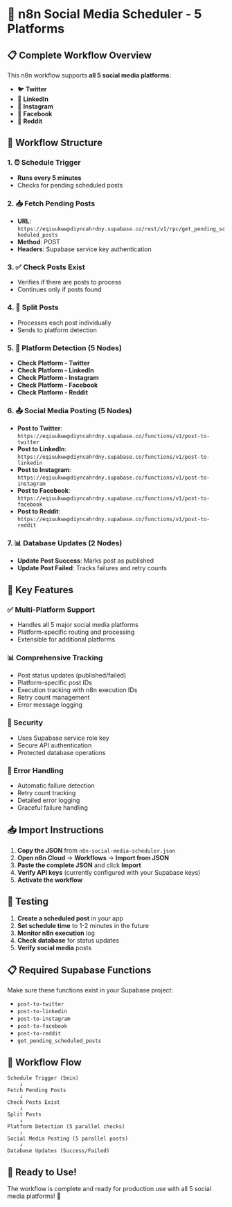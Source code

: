 # 🚀 n8n Social Media Scheduler - 5 Platforms

## 📋 **Complete Workflow Overview**

This n8n workflow supports **all 5 social media platforms**:
- 🐦 **Twitter**
- 💼 **LinkedIn** 
- 📸 **Instagram**
- 👥 **Facebook**
- 🔴 **Reddit**

## 🔧 **Workflow Structure**

### **1. ⏰ Schedule Trigger**
- **Runs every 5 minutes**
- Checks for pending scheduled posts

### **2. 📥 Fetch Pending Posts**
- **URL**: `https://eqiuukwwpdiyncahrdny.supabase.co/rest/v1/rpc/get_pending_scheduled_posts`
- **Method**: POST
- **Headers**: Supabase service key authentication

### **3. ✅ Check Posts Exist**
- Verifies if there are posts to process
- Continues only if posts found

### **4. 🔄 Split Posts**
- Processes each post individually
- Sends to platform detection

### **5. 🎯 Platform Detection (5 Nodes)**
- **Check Platform - Twitter**
- **Check Platform - LinkedIn**
- **Check Platform - Instagram**
- **Check Platform - Facebook**
- **Check Platform - Reddit**

### **6. 📤 Social Media Posting (5 Nodes)**
- **Post to Twitter**: `https://eqiuukwwpdiyncahrdny.supabase.co/functions/v1/post-to-twitter`
- **Post to LinkedIn**: `https://eqiuukwwpdiyncahrdny.supabase.co/functions/v1/post-to-linkedin`
- **Post to Instagram**: `https://eqiuukwwpdiyncahrdny.supabase.co/functions/v1/post-to-instagram`
- **Post to Facebook**: `https://eqiuukwwpdiyncahrdny.supabase.co/functions/v1/post-to-facebook`
- **Post to Reddit**: `https://eqiuukwwpdiyncahrdny.supabase.co/functions/v1/post-to-reddit`

### **7. 📊 Database Updates (2 Nodes)**
- **Update Post Success**: Marks post as published
- **Update Post Failed**: Tracks failures and retry counts

## 🔑 **Key Features**

### **✅ Multi-Platform Support**
- Handles all 5 major social media platforms
- Platform-specific routing and processing
- Extensible for additional platforms

### **📊 Comprehensive Tracking**
- Post status updates (published/failed)
- Platform-specific post IDs
- Execution tracking with n8n execution IDs
- Retry count management
- Error message logging

### **🔐 Security**
- Uses Supabase service role key
- Secure API authentication
- Protected database operations

### **🔄 Error Handling**
- Automatic failure detection
- Retry count tracking
- Detailed error logging
- Graceful failure handling

## 📥 **Import Instructions**

1. **Copy the JSON** from `n8n-social-media-scheduler.json`
2. **Open n8n Cloud** → **Workflows** → **Import from JSON**
3. **Paste the complete JSON** and click **Import**
4. **Verify API keys** (currently configured with your Supabase keys)
5. **Activate the workflow**

## 🧪 **Testing**

1. **Create a scheduled post** in your app
2. **Set schedule time** to 1-2 minutes in the future
3. **Monitor n8n execution** log
4. **Check database** for status updates
5. **Verify social media** posts

## 📋 **Required Supabase Functions**

Make sure these functions exist in your Supabase project:
- `post-to-twitter`
- `post-to-linkedin`
- `post-to-instagram`
- `post-to-facebook`
- `post-to-reddit`
- `get_pending_scheduled_posts`

## 🎯 **Workflow Flow**

```
Schedule Trigger (5min)
    ↓
Fetch Pending Posts
    ↓
Check Posts Exist
    ↓
Split Posts
    ↓
Platform Detection (5 parallel checks)
    ↓
Social Media Posting (5 parallel posts)
    ↓
Database Updates (Success/Failed)
```

## 🚀 **Ready to Use!**

The workflow is complete and ready for production use with all 5 social media platforms! 🎉

